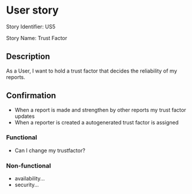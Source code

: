 # User story 

Story Identifier: US5

Story Name: Trust Factor

## Description 

As a User, I want to hold a trust factor that decides the reliability of my reports.

## Confirmation

- When a report is made and strengthen by other reports my trust factor updates
- When a reporter is created a autogenerated trust factor is assigned

### Functional

- Can I change my trustfactor?

### Non-functional

- availability...
- security...
